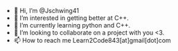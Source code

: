 - 👋 Hi, I’m @Jschwing41
- 👀 I’m interested in getting better at C++.
- 🌱 I’m currently learning python and C++.
- 💞️ I’m looking to collaborate on a project with you <3. 
- 📫 How to reach me Learn2Code843[at]gmail[dot]com

<!---
Jschwing41/Jschwing41 is a ✨ special ✨ repository because its `README.md` (this file) appears on your GitHub profile.
You can click the Preview link to take a look at your changes.
--->
